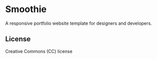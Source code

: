 # Smoothie
A responsive portfolio website template for designers and developers.

## License
Creative Commons (CC) license
